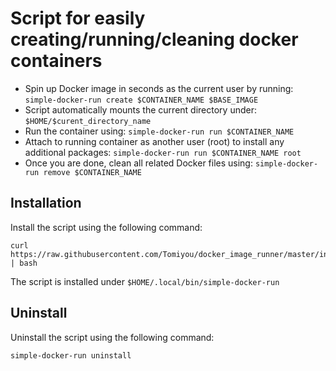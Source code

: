 # Script for easily creating/running/cleaning docker containers
- Spin up Docker image in seconds as the current user by running: `simple-docker-run create $CONTAINER_NAME $BASE_IMAGE`
- Script automatically mounts the current directory under: `$HOME/$curent_directory_name`
- Run the container using: `simple-docker-run run $CONTAINER_NAME`
- Attach to running container as another user (root) to install any additional packages: `simple-docker-run run $CONTAINER_NAME root`
- Once you are done, clean all related Docker files using: `simple-docker-run remove $CONTAINER_NAME`

## Installation

Install the script using the following command:
```
curl https://raw.githubusercontent.com/Tomiyou/docker_image_runner/master/install.sh | bash
```
The script is installed under `$HOME/.local/bin/simple-docker-run`

## Uninstall

Uninstall the script using the following command:
```
simple-docker-run uninstall
```
